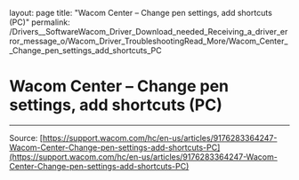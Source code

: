 layout: page
title: "Wacom Center – Change pen settings, add shortcuts (PC)"
permalink: /Drivers__SoftwareWacom_Driver_Download_needed_Receiving_a_driver_error_message_o/Wacom_Driver_TroubleshootingRead_More/Wacom_Center__Change_pen_settings_add_shortcuts_PC

# Wacom Center – Change pen settings, add shortcuts (PC)



---
Source: [https://support.wacom.com/hc/en-us/articles/9176283364247-Wacom-Center-Change-pen-settings-add-shortcuts-PC](https://support.wacom.com/hc/en-us/articles/9176283364247-Wacom-Center-Change-pen-settings-add-shortcuts-PC)
